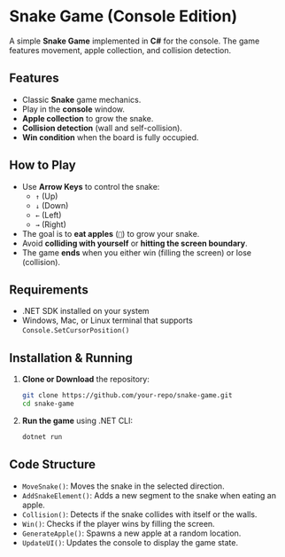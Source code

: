# Snake Game (Console Edition)

A simple **Snake Game** implemented in **C#** for the console. The game features movement, apple collection, and collision detection.

## Features
- Classic **Snake** game mechanics.
- Play in the **console** window.
- **Apple collection** to grow the snake.
- **Collision detection** (wall and self-collision).
- **Win condition** when the board is fully occupied.

## How to Play
- Use **Arrow Keys** to control the snake:
  - `↑` (Up)
  - `↓` (Down)
  - `←` (Left)
  - `→` (Right)
- The goal is to **eat apples** (``) to grow your snake.
- Avoid **colliding with yourself** or **hitting the screen boundary**.
- The game **ends** when you either win (filling the screen) or lose (collision).

## Requirements
- .NET SDK installed on your system
- Windows, Mac, or Linux terminal that supports `Console.SetCursorPosition()`

## Installation & Running
1. **Clone or Download** the repository:
   ```sh
   git clone https://github.com/your-repo/snake-game.git
   cd snake-game
   ```
2. **Run the game** using .NET CLI:
   ```sh
   dotnet run
   ```

## Code Structure
- `MoveSnake()`: Moves the snake in the selected direction.
- `AddSnakeElement()`: Adds a new segment to the snake when eating an apple.
- `Collision()`: Detects if the snake collides with itself or the walls.
- `Win()`: Checks if the player wins by filling the screen.
- `GenerateApple()`: Spawns a new apple at a random location.
- `UpdateUI()`: Updates the console to display the game state.
